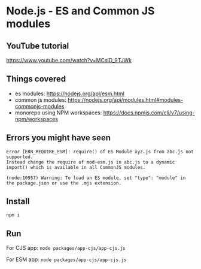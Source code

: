# Node.js - ES and Common JS modules

## YouTube tutorial

https://www.youtube.com/watch?v=MCslD_9TJWk

## Things covered

- es modules: https://nodejs.org/api/esm.html
- common js modules: https://nodejs.org/api/modules.html#modules-commonjs-modules
- monorepo using NPM workspaces: https://docs.npmjs.com/cli/v7/using-npm/workspaces

## Errors you might have seen

```
Error [ERR_REQUIRE_ESM]: require() of ES Module xyz.js from abc.js not supported.
Instead change the require of mod-esm.js in abc.js to a dynamic import() which is available in all CommonJS modules.
```
```
(node:10957) Warning: To load an ES module, set "type": "module" in the package.json or use the .mjs extension.

```

## Install

`npm i`

## Run

For CJS app:
`node packages/app-cjs/app-cjs.js`

For ESM app:
`node packages/app-cjs/app-cjs.js`
